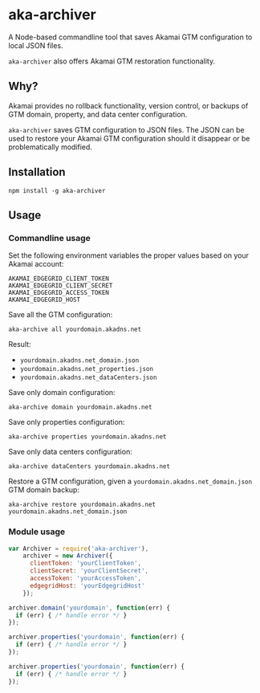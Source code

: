 # aka-archiver

A Node-based commandline tool that saves Akamai GTM configuration to local JSON files.

`aka-archiver` also offers Akamai GTM restoration functionality.

## Why?

Akamai provides no rollback functionality, version control, or backups of GTM domain, property, and data center configuration.

`aka-archiver` saves GTM configuration to JSON files. The JSON can be used to restore your Akamai GTM configuration should it disappear or be problematically modified.

## Installation

```
npm install -g aka-archiver
```

## Usage

### Commandline usage

Set the following environment variables the proper values based on your Akamai account:

```
AKAMAI_EDGEGRID_CLIENT_TOKEN
AKAMAI_EDGEGRID_CLIENT_SECRET
AKAMAI_EDGEGRID_ACCESS_TOKEN
AKAMAI_EDGEGRID_HOST
```

Save all the GTM configuration:

```
aka-archive all yourdomain.akadns.net
```

Result:

* `yourdomain.akadns.net_domain.json`
* `yourdomain.akadns.net_properties.json`
* `yourdomain.akadns.net_dataCenters.json`

Save only domain configuration:

```
aka-archive domain yourdomain.akadns.net
```

Save only properties configuration:

```
aka-archive properties yourdomain.akadns.net
```

Save only data centers configuration:

```
aka-archive dataCenters yourdomain.akadns.net
```

Restore a GTM configuration, given a `yourdomain.akadns.net_domain.json` GTM domain backup:

```
aka-archive restore yourdomain.akadns.net yourdomain.akadns.net_domain.json
```

### Module usage

```javascript
var Archiver = require('aka-archiver'),
    archiver = new Archiver({
      clientToken: 'yourClientToken',
      clientSecret: 'yourClientSecret',
      accessToken: 'yourAccessToken',
      edgegridHost: 'yourEdgegridHost'
    });

archiver.domain('yourdomain', function(err) {
  if (err) { /* handle error */ }
});

archiver.properties('yourdomain', function(err) {
  if (err) { /* handle error */ }
});

archiver.properties('yourdomain', function(err) {
  if (err) { /* handle error */ }
});
```
